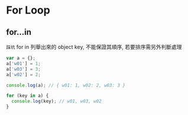 # For Loop

## for...in

`踩坑` for in 列舉出來的 object key, 不能保證其順序, 若要排序需另外判斷處理

```js
var a = {};
a['w01'] = 1;
a['w03'] = 3;
a['w02'] = 2;

console.log(a); // { w01: 1, w02: 2, w03: 3 }

for (key in a) {
  console.log(key); // w01, w03, w02
}
```
